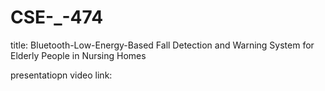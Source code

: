 # CSE-_-474

title: Bluetooth-Low-Energy-Based Fall Detection and Warning
System for Elderly People in Nursing Homes

presentatiopn video link:
